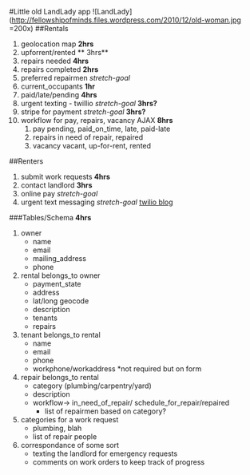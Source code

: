 #Little old LandLady app
![LandLady](http://fellowshipofminds.files.wordpress.com/2010/12/old-woman.jpg =200x)
##Rentals
1. geolocation map
    	**2hrs**
2. upforrent/rented
**    	3hrs**
3. repairs needed
    	**4hrs**
4. repairs completed
      	**2hrs**
5. preferred repairmen *stretch-goal*    	
6. current_occupants
		**1hr**
7. paid/late/pending
		**4hrs**
8. urgent texting - twillio *stretch-goal*
		**3hrs?**
9. stripe for payment *stretch-goal*
		**3hrs?**
10. workflow for pay, repairs, vacancy AJAX
		**8hrs**
	1. pay
		pending, paid_on_time, late, paid-late
	2. repairs
		in need of repair, repaired
	3. vacancy
		vacant, up-for-rent, rented

##Renters
1. submit work requests
	**4hrs**
2. contact landlord
	**3hrs**
3. online pay *stretch-goal*
4. urgent text messaging *stretch-goal* [twilio blog](https://www.twilio.com/blog/2014/02/twilio-on-rails-integrating-twilio-with-your-rails-4-app.html "a guide for twilio and rails 4")

###Tables/Schema
**4hrs**

1. owner 
	- name
	- email
	- mailing_address
  	- phone
2. rental belongs_to owner
	- payment_state
	- address
	- lat/long geocode
	- description
	- tenants
	- repairs
3. tenant belongs_to rental
  	- name
  	- email
  	- phone
  	- workphone/workaddress *not required but on form
4. repair belongs_to rental
	- category (plumbing/carpentry/yard)
	- description
	- workflow-> in_need_of_repair/	schedule_for_repair/repaired
		- list of repairmen based on category?
5. categories for a work request
	- plumbing, blah
	- list of repair people
6. correspondance of some sort
	- texting the landlord for emergency requests
	- comments on work orders to keep track of progress
	
	

